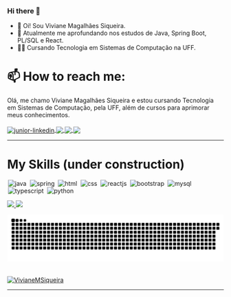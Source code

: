 ### Hi there 👋

<!--
**VivianeMSiqueira/VivianeMSiqueira** is a ✨ _special_ ✨ repository because its `README.md` (this file) appears on your GitHub profile.

Here are some ideas to get you started:

- 🔭 I’m currently working on ...
- 🌱 I’m currently learning ...
- 👯 I’m looking to collaborate on ...
- 🤔 I’m looking for help with ...
- 💬 Ask me about ...
- 📫 How to reach me: ...
- 😄 Pronouns: ...
- ⚡ Fun fact: ...
-->
- 👋 Oi! Sou Viviane Magalhães Siqueira.
- 🌱 Atualmente me aprofundando nos estudos de Java, Spring Boot, PL/SQL e React.
- :woman_student: Cursando Tecnologia em Sistemas de Computação na UFF.

# 📫 How to reach me:

Olá, me chamo Viviane Magalhães Siqueira e estou cursando Tecnologia em Sistemas de Computação, pela UFF, além de cursos para aprimorar meus conhecimentos.
<br/>
<br/>
<a href="https://www.linkedin.com/in/viviane-magalhães-siqueira/" target="_blank">
  <img align="center" alt="junior-linkedin" width="40" src="https://image.flaticon.com/icons/png/512/187/187185.png" style="max-width:100%;">
</a>
<a href="https://www.instagram.com/vivianemagalhaessiqueira/" target="_blank">
  <img  align="center"  src="https://image.flaticon.com/icons/png/512/174/174855.png" width='40' style="max-width:100%;"/>
</a>
<a href="https://api.whatsapp.com/send?phone=5521989196039&text=Vi%20seu%20perfil%20no%20GitHub.%20Gostaria%20de%20falar%20com%20voc%C3%AA!" target="_blank" >
  <img  align="center" src="https://img-premium.flaticon.com/png/512/1377/premium/1377218.png?token=exp=1628095702~hmac=e3c88d4097aeda5d5942302495655616" width='40' style="max-width:100%;"/> 
</a>
<a href="mailto:vickymsa@hotmail.com" target="_blank">
  <img  align="center"  src="https://www.svgrepo.com/show/220415/email-mail.svg" width='40' style="max-width:100%;"/>
</a>

<hr />

# My Skills (under construction)

<img src="https://cdn.jsdelivr.net/gh/devicons/devicon/icons/java/java-original.svg" alt="java" widtf="40" height="40" style="max-width:100%;margin: 0 2px;"/></img>
<img src="https://cdn.jsdelivr.net/gh/devicons/devicon/icons/spring/spring-original.svg" alt="spring" widtf="40" height="40" style="max-width:100%;margin: 0 2px;"/></img>
<img src="https://cdn.jsdelivr.net/gh/devicons/devicon/icons/html5/html5-original.svg" alt="html" widtf="40" height="40" style="max-width:100%;margin: 0 2px;"></img>
<img src="https://cdn.jsdelivr.net/gh/devicons/devicon/icons/css3/css3-original.svg" alt="css" widtf="40" height="40" style="max-width:100%;margin: 0 2px;"></img>
<img src="https://cdn.jsdelivr.net/gh/devicons/devicon/icons/react/react-original.svg" alt="reactjs" widtf="40" height="40" style="max-width:100%;margin: 0 2px;"></img>
<img src="https://cdn.jsdelivr.net/gh/devicons/devicon/icons/bootstrap/bootstrap-plain-wordmark.svg" alt="bootstrap" widtf="40" height="40" style="max-width:100%;margin: 0 2px;"/></img>
<img src="https://cdn.jsdelivr.net/gh/devicons/devicon/icons/mysql/mysql-original.svg" alt="mysql" widtf="40" height="40" style="max-width:100%;margin: 0 2px;"/></img>
<img src="https://cdn.jsdelivr.net/gh/devicons/devicon/icons/typescript/typescript-plain.svg" alt="typescript" widtf="40" height="40" style="max-width:100%;margin: 0 2px;"/></img>
<img src="https://cdn.jsdelivr.net/gh/devicons/devicon/icons/python/python-original.svg" alt="python" widtf="40" height="40" style="max-width:100%;margin: 0 2px;"/></img>

<div>
  <a href="https://github.com/VivianeMSiqueira">
  <img height="180em" src="https://github-readme-stats.vercel.app/api?username=VivianeMSiqueira&show_icons=true&theme=bear&include_all_commits=true&count_private=true"/>
  <img height="180em" src="https://github-readme-stats.vercel.app/api/top-langs/?username=VivianeMSiqueira&layout=compact&langs_count=7&theme=bear"/>
</div>
  
![Snake animation](https://github.com/VivianeMSiqueira/VivianeMSiqueira/blob/output/github-contribution-grid-snake.svg)

<br>
<img src="https://komarev.com/ghpvc/?username=VivianeMSiqueira&color=blue" alt="VivianeMSiqueira" />
<hr />

